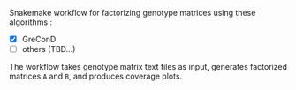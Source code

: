Snakemake workflow for factorizing genotype matrices using these algorithms : 
- [x] GreConD
- [ ] others (TBD...)

The workflow takes genotype matrix text files as input, generates factorized matrices `A` and `B`, and produces coverage plots.



